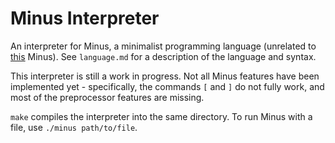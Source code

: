 # Minus Interpreter
An interpreter for Minus, a minimalist programming language (unrelated to [this](http://www.golfscript.com/minus/) Minus). See `language.md` for a description of the language and syntax.

This interpreter is still a work in progress. Not all Minus features have been implemented yet - specifically, the commands `[` and `]` do not fully work, and most of the preprocessor features are missing.

`make` compiles the interpreter into the same directory. To run Minus with a file, use `./minus path/to/file`.
